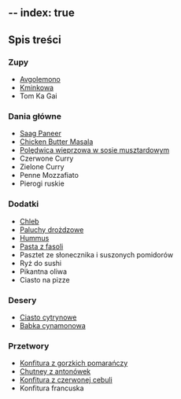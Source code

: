 --
index: true
--
## Spis treści

### Zupy

* [Avgolemono](zupy/avglem.md)
* [Kminkowa](zupy/zupkmi.md)
* Tom Ka Gai

### Dania główne

* [Saag Paneer](dania_glowne/saagpaneer.md)
* [Chicken Butter Masala](dania_glowne/masala.md)
* [Polędwica wieprzowa w sosie musztardowym](dania_glowne/poljab.md)
* Czerwone Curry
* Zielone Curry
* Penne Mozzafiato
* Pierogi ruskie

### Dodatki

* [Chleb](dodatki/chleb.md)
* [Paluchy drożdzowe](dodatki/paldro.md)
* [Hummus](dodatki/hummus.md)
* [Pasta z fasoli](dodatki/pasfas.md)
* Pasztet ze słonecznika i suszonych pomidorów
* Ryż do sushi
* Pikantna oliwa
* Ciasto na pizze


### Desery

* [Ciasto cytrynowe](desery/ciastocytrynowe.md)
* [Babka cynamonowa](desery/babcyn.md)

### Przetwory 

* [Konfitura z gorzkich pomarańczy](przetwory/konpom.md)
* [Chutney z antonówek](przetwory/chuant.md)
* [Konfitura z czerwonej cebuli](przetwory/konceb.md)
* Konfitura francuska